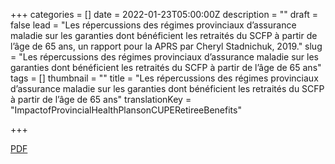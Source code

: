 +++
categories = []
date = 2022-01-23T05:00:00Z
description = ""
draft = false
lead = "Les répercussions des régimes provinciaux d’assurance maladie sur les garanties dont bénéficient les retraités du SCFP à partir de l’âge de 65 ans, un rapport pour la APRS par Cheryl Stadnichuk, 2019."
slug = "Les répercussions des régimes provinciaux d’assurance maladie sur les garanties dont bénéficient les retraités du SCFP à partir de l’âge de 65 ans"
tags = []
thumbnail = ""
title = "Les répercussions des régimes provinciaux d’assurance maladie sur les garanties dont bénéficient les retraités du SCFP à partir de l’âge de 65 ans"
translationKey = "ImpactofProvincialHealthPlansonCUPERetireeBenefits"

+++

[PDF](/img/rapport-regimes-provinciaux-d-assurance-maladie-retraites-du-scfp-65-ans-final.pdf)

